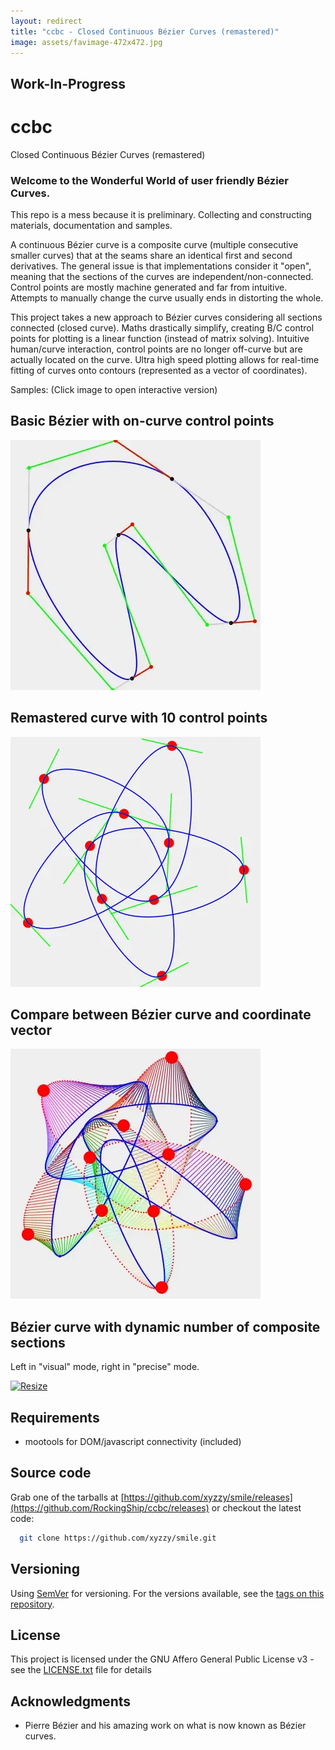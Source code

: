 ```yaml
---
layout: redirect
title: "ccbc - Closed Continuous Bézier Curves (remastered)"
image: assets/favimage-472x472.jpg
---
```


## Work-In-Progress

# ccbc

Closed Continuous Bézier Curves (remastered)

### Welcome to the Wonderful World of user friendly Bézier Curves.

This repo is a mess because it is preliminary.
Collecting and constructing materials, documentation and samples.

A continuous Bézier curve is a composite curve (multiple consecutive smaller curves) that at the seams share an identical first and second derivatives.
The general issue is that implementations consider it "open", meaning that the sections of the curves are independent/non-connected.
Control points are mostly machine generated and far from intuitive.
Attempts to manually change the curve usually ends in distorting the whole.

This project takes a new approach to Bézier curves considering all sections connected (closed curve).
Maths drastically simplify, creating B/C control points for plotting is a linear function (instead of matrix solving).
Intuitive human/curve interaction, control points are no longer off-curve but are actually located on the curve.
Ultra high speed plotting allows for real-time fitting of curves onto contours (represented as a vector of coordinates).

Samples: (Click image to open interactive version)

## Basic Bézier with on-curve control points

[![Animated](animated-400x400.webp)](animated.html)

## Remastered curve with 10 control points

[![Remastered](remastered-400x400.webp)](remastered.html)

## Compare between Bézier curve and coordinate vector

[![Compare](compare-400x400.webp)](compare.html)

## Bézier curve with dynamic number of composite sections

Left in "visual" mode, right in "precise" mode.

[![Resize](resize-400x400.webp)](resize.html)

## Requirements

*   mootools for DOM/javascript connectivity (included)

## Source code

Grab one of the tarballs at [https://github.com/xyzzy/smile/releases](https://github.com/RockingShip/ccbc/releases) or checkout the latest code:

```sh
  git clone https://github.com/xyzzy/smile.git
```

## Versioning

Using [SemVer](http://semver.org/) for versioning. For the versions available, see the [tags on this repository](https://github.com/RockingShip/ccbc/tags).

## License

This project is licensed under the GNU Affero General Public License v3 - see the [LICENSE.txt](LICENSE.txt) file for details

## Acknowledgments

* Pierre Bézier and his amazing work on what is now known as Bézier curves.
